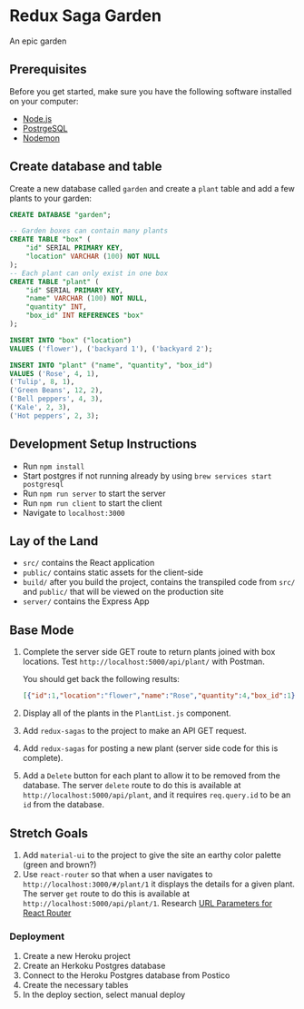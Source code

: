 # Redux Saga Garden

An epic garden

## Prerequisites

Before you get started, make sure you have the following software installed on your computer:

- [Node.js](https://nodejs.org/en/)
- [PostrgeSQL](https://www.postgresql.org/)
- [Nodemon](https://nodemon.io/)

## Create database and table

Create a new database called `garden` and create a `plant` table and add a few plants to your garden:

```SQL
CREATE DATABASE "garden";

-- Garden boxes can contain many plants 
CREATE TABLE "box" (
    "id" SERIAL PRIMARY KEY,
    "location" VARCHAR (100) NOT NULL
);
-- Each plant can only exist in one box
CREATE TABLE "plant" (
    "id" SERIAL PRIMARY KEY,
    "name" VARCHAR (100) NOT NULL,
    "quantity" INT,
    "box_id" INT REFERENCES "box"
);

INSERT INTO "box" ("location") 
VALUES ('flower'), ('backyard 1'), ('backyard 2');

INSERT INTO "plant" ("name", "quantity", "box_id")
VALUES ('Rose', 4, 1),
('Tulip', 8, 1),
('Green Beans', 12, 2),
('Bell peppers', 4, 3),
('Kale', 2, 3),
('Hot peppers', 2, 3);
```

## Development Setup Instructions

* Run `npm install`
* Start postgres if not running already by using `brew services start postgresql`
* Run `npm run server` to start the server
* Run `npm run client` to start the client
* Navigate to `localhost:3000`

## Lay of the Land

* `src/` contains the React application
* `public/` contains static assets for the client-side
* `build/` after you build the project, contains the transpiled code from `src/` and `public/` that will be viewed on the production site
* `server/` contains the Express App

## Base Mode

1. Complete the server side GET route to return plants joined with box locations. Test `http://localhost:5000/api/plant/` with Postman.

   You should get back the following results:
   ```JSON
   [{"id":1,"location":"flower","name":"Rose","quantity":4,"box_id":1},{"id":2,"location":"flower","name":"Tulip","quantity":8,"box_id":1},{"id":3,"location":"backyard 1","name":"Green Beans","quantity":12,"box_id":2},{"id":4,"location":"backyard 2","name":"Bell peppers","quantity":4,"box_id":3},{"id":5,"location":"backyard 2","name":"Kale","quantity":2,"box_id":3},{"id":6,"location":"backyard 2","name":"Hot peppers","quantity":2,"box_id":3}]
   ```

1. Display all of the plants in the `PlantList.js` component.
1. Add `redux-sagas` to the project to make an API GET request.
1. Add `redux-sagas` for posting a new plant (server side code for this is complete).
1. Add a `Delete` button for each plant to allow it to be removed from the database. The server `delete` route to do this is available at `http://localhost:5000/api/plant`, and it requires `req.query.id` to be an `id` from the database.

## Stretch Goals

1. Add `material-ui` to the project to give the site an earthy color palette (green and brown?)
1. Use `react-router` so that when a user navigates to `http://localhost:3000/#/plant/1` it displays the details for a given plant. The server `get` route to do this is available at `http://localhost:5000/api/plant/1`. Research [URL Parameters for React Router](https://reacttraining.com/react-router/web/example/url-params)


### Deployment

1. Create a new Heroku project
1. Create an Herkoku Postgres database
1. Connect to the Heroku Postgres database from Postico
1. Create the necessary tables
1. In the deploy section, select manual deploy
